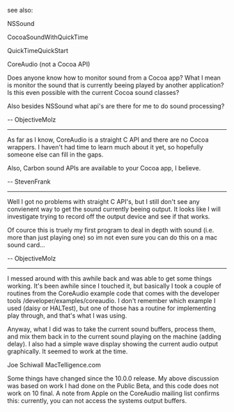 see also:

NSSound

CocoaSoundWithQuickTime

QuickTimeQuickStart

CoreAudio (not a Cocoa API)

Does anyone know how to monitor sound from a Cocoa app? What I mean is monitor the sound that is currently beeing played by another application? Is this even possible with the current Cocoa sound classes?

Also besides NSSound what api's are there for me to do sound processing?

-- ObjectiveMolz

----

As far as I know, CoreAudio is a straight C API and there are no Cocoa wrappers. I haven't had time to learn much about it yet, so hopefully someone else can fill in the gaps.

Also, Carbon sound APIs are available to your Cocoa app, I believe.

-- StevenFrank

----

Well I got no problems with straight C API's, but I still don't see any convienent way to get the sound currently beeing output.  It looks like I will investigate trying to record off the output device and see if that works. 

Of cource this is truely my first program to deal in depth with sound (i.e. more than just playing one) so im not even sure you can do this on a mac sound card...

-- ObjectiveMolz

----

I messed around with this awhile back and was able to get some things working.  It's been awhile since I touched it, but basically I took a couple of routines from the CoreAudio example code that comes with the developer tools  /developer/examples/coreaudio.  I don't remember which example I used (daisy or HALTest), but one of those has a routine for implementing play through, and that's what I was using.

Anyway, what I did was to take the current sound buffers, process them, and mix them back in to the current sound playing on the machine (adding delay).  I also had a simple wave display showing the current audio output graphically.  It seemed to work at the time.

Joe Schiwall
MacTelligence.com

Some things have changed since the 10.0.0 release.  My above discussion was based on work I had done on the Public Beta, and this code does not work on 10 final.  A note from Apple on the CoreAudio mailing list confirms this:  currently, you can not access the systems output buffers.
